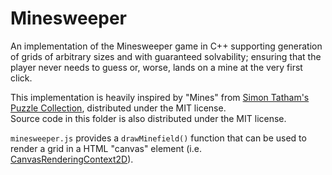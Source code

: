 
# Minesweeper

An implementation of the Minesweeper game in C++ supporting generation of grids of 
arbitrary sizes and with guaranteed solvability; ensuring that the player never 
needs to guess or, worse, lands on a mine at the very first click.

This implementation is heavily inspired by "Mines" from 
[Simon Tatham's Puzzle Collection](https://www.chiark.greenend.org.uk/~sgtatham/puzzles/),
distributed under the MIT license. <br/>
Source code in this folder is also distributed under the MIT license.

`minesweeper.js` provides a `drawMinefield()` function that can be used
to render a grid in a HTML "canvas" element (i.e. [CanvasRenderingContext2D](https://developer.mozilla.org/fr/docs/Web/API/CanvasRenderingContext2D)).
